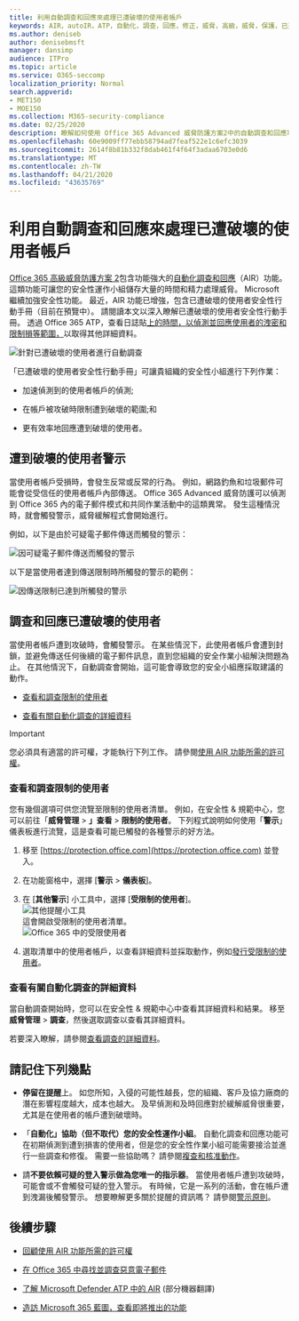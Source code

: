 ```yaml
---
title: 利用自動調查和回應來處理已遭破壞的使用者帳戶
keywords: AIR，autoIR，ATP，自動化，調查，回應，修正，威脅，高級，威脅，保護，已遭破壞
ms.author: deniseb
author: denisebmsft
manager: dansimp
audience: ITPro
ms.topic: article
ms.service: O365-seccomp
localization_priority: Normal
search.appverid:
- MET150
- MOE150
ms.collection: M365-security-compliance
ms.date: 02/25/2020
description: 瞭解如何使用 Office 365 Advanced 威脅防護方案2中的自動調查和回應功能，以加速偵測和解決已遭破壞之使用者帳戶的處理常式。
ms.openlocfilehash: 60e9009ff77ebb58794ad7feaf522e1c6efc3039
ms.sourcegitcommit: 2614f8b81b332f8dab461f4f64f3adaa6703e0d6
ms.translationtype: MT
ms.contentlocale: zh-TW
ms.lasthandoff: 04/21/2020
ms.locfileid: "43635769"
---
```

# <a name="address-compromised-user-accounts-with-automated-investigation-and-response"></a>利用自動調查和回應來處理已遭破壞的使用者帳戶

[Office 365 高級威脅防護方案 2](https://docs.microsoft.com/microsoft-365/security/office-365-security/office-365-atp?view=o365-worldwide#office-365-atp-plan-1-and-plan-2)包含功能強大的[自動化調查和回應](https://docs.microsoft.com/microsoft-365/security/office-365-security/office-365-air)（AIR）功能。 這類功能可讓您的安全性運作小組儲存大量的時間和精力處理威脅。 Microsoft 繼續加強安全性功能。 最近，AIR 功能已增強，包含已遭破壞的使用者安全性行動手冊（目前在預覽中）。 請閱讀本文以深入瞭解已遭破壞的使用者安全性行動手冊。 透過 Office 365 ATP，查看日誌貼[上的時間，以偵測並回應使用者的洩密和限制損等範圍，](https://techcommunity.microsoft.com/t5/Security-Privacy-and-Compliance/Speed-up-time-to-detect-and-respond-to-user-compromise-and-limit/ba-p/977053)以取得其他詳細資料。

![針對已遭破壞的使用者進行自動調查](/microsoft-365/media/office365atp-compduserinvestigation.jpg)

「已遭破壞的使用者安全性行動手冊」可讓貴組織的安全性小組進行下列作業：

- 加速偵測到的使用者帳戶的偵測;

- 在帳戶被攻破時限制遭到破壞的範圍;和 

- 更有效率地回應遭到破壞的使用者。

## <a name="compromised-user-alerts"></a>遭到破壞的使用者警示

當使用者帳戶受損時，會發生反常或反常的行為。 例如，網路釣魚和垃圾郵件可能會從受信任的使用者帳戶內部傳送。 Office 365 Advanced 威脅防護可以偵測到 Office 365 內的電子郵件模式和共同作業活動中的這類異常。 發生這種情況時，就會觸發警示，威脅緩解程式會開始進行。

例如，以下是由於可疑電子郵件傳送而觸發的警示：

![因可疑電子郵件傳送而觸發的警示](/microsoft-365/media/office365atp-suspiciousemailsendalert.jpg)

以下是當使用者達到傳送限制時所觸發的警示的範例：

![因傳送限制已達到所觸發的警示](/microsoft-365/media/office365atp-sendinglimitreached.jpg)

## <a name="investigate-and-respond-to-a-compromised-user"></a>調查和回應已遭破壞的使用者

當使用者帳戶遭到攻破時，會觸發警示。 在某些情況下，此使用者帳戶會遭到封鎖，並避免傳送任何後續的電子郵件訊息，直到您組織的安全作業小組解決問題為止。 在其他情況下，自動調查會開始，這可能會導致您的安全小組應採取建議的動作。

- [查看和調查限制的使用者](#view-and-investigate-restricted-users)

- [查看有關自動化調查的詳細資料](#view-details-about-automated-investigations)

> [!IMPORTANT]
> 您必須具有適當的許可權，才能執行下列工作。 請參閱[使用 AIR 功能所需的許可權](https://docs.microsoft.com/microsoft-365/security/office-365-security/office-365-air?view=o365-worldwide#required-permissions-to-use-air-capabilities)。

### <a name="view-and-investigate-restricted-users"></a>查看和調查限制的使用者

您有幾個選項可供您流覽至限制的使用者清單。 例如，在安全性 & 規範中心，您可以前往「**威脅管理** > **」查看** > **限制的使用者**。 下列程式說明如何使用「**警示**」儀表板進行流覽，這是查看可能已觸發的各種警示的好方法。

1. 移至 [https://protection.office.com](https://protection.office.com) 並登入。

2. 在功能窗格中，選擇 [**警示** > **儀表板**]。

3. 在 [**其他警示**] 小工具中，選擇 [**受限制的使用者**]。<br/>
   ![其他提醒小工具](/microsoft-365/media/office365atp-otheralertswidget.jpg)<br/>
   這會開啟受限制的使用者清單。<br/>![Office 365 中的受限使用者](/microsoft-365/media/office365atp-restrictedusers.jpg) 

4. 選取清單中的使用者帳戶，以查看詳細資料並採取動作，例如[發行受限制的使用者](https://docs.microsoft.com/microsoft-365/security/office-365-security/removing-user-from-restricted-users-portal-after-spam)。 

### <a name="view-details-about-automated-investigations"></a>查看有關自動化調查的詳細資料

當自動調查開始時，您可以在安全性 & 規範中心中查看其詳細資料和結果。 移至**威脅管理** > **調查**，然後選取調查以查看其詳細資料。

若要深入瞭解，請參閱[查看調查的詳細資料](https://docs.microsoft.com/microsoft-365/security/office-365-security/air-view-investigation-results)。

## <a name="keep-the-following-points-in-mind"></a>請記住下列幾點

- **停留在提醒**上。 如您所知，入侵的可能性越長，您的組織、客戶及協力廠商的潛在影響程度越大，成本也越大。 及早偵測和及時回應對於緩解威脅很重要，尤其是在使用者的帳戶遭到破壞時。 

- 「**自動化」協助（但不取代）您的安全性運作小組**。 自動化調查和回應功能可在初期偵測到遭到損害的使用者，但是您的安全性作業小組可能需要接洽並進行一些調查和修復。 需要一些協助嗎？ 請參閱[複查和核准動作](https://docs.microsoft.com/microsoft-365/security/office-365-security/office-365-air#review-and-approve-actions)。

- 請**不要依賴可疑的登入警示做為您唯一的指示器**。 當使用者帳戶遭到攻破時，可能會或不會觸發可疑的登入警示。 有時候，它是一系列的活動，會在帳戶遭到洩漏後觸發警示。 想要瞭解更多關於提醒的資訊嗎？ 請參閱[警示原則](https://docs.microsoft.com/microsoft-365/compliance/alert-policies)。

## <a name="next-steps"></a>後續步驟

- [回顧使用 AIR 功能所需的許可權](https://docs.microsoft.com/microsoft-365/security/office-365-security/office-365-air?view=o365-worldwide#required-permissions-to-use-air-capabilities)

- [在 Office 365 中尋找並調查惡意電子郵件](https://docs.microsoft.com/microsoft-365/security/office-365-security/investigate-malicious-email-that-was-delivered?view=o365-worldwide)

- [了解 Microsoft Defender ATP 中的 AIR](https://docs.microsoft.com/windows/security/threat-protection/microsoft-defender-atp/automated-investigations) (部分機器翻譯)

- [造訪 Microsoft 365 藍圖，查看即將推出的功能](https://www.microsoft.com/microsoft-365/roadmap?filters=)

